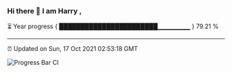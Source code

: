### Hi there 👋 I am Harry , 

⏳ Year progress { ███████████████████████▁▁▁▁▁▁▁ } 79.21 %

---

⏰ Updated on Sun, 17 Oct 2021 02:53:18 GMT

![Progress Bar CI](https://github.com/duykhang68/duykhang68/workflows/Progress%20Bar%20CI/badge.svg)
